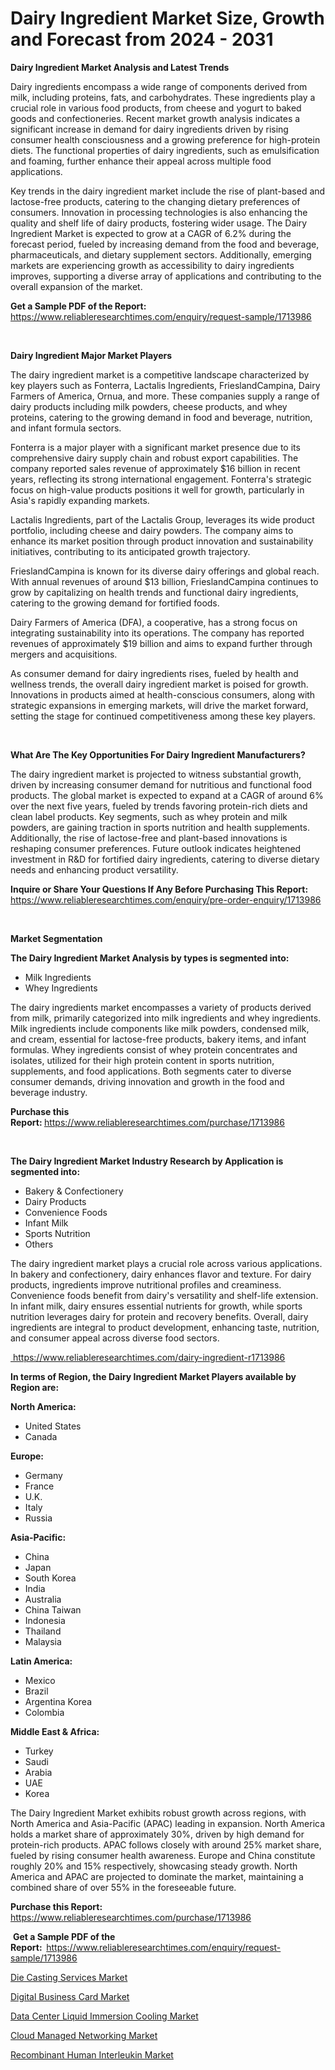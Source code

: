 <p><h1>Dairy Ingredient Market Size, Growth and Forecast from 2024 - 2031</h1></p><p><strong>Dairy Ingredient Market Analysis and Latest Trends</strong></p>
<p><p>Dairy ingredients encompass a wide range of components derived from milk, including proteins, fats, and carbohydrates. These ingredients play a crucial role in various food products, from cheese and yogurt to baked goods and confectioneries. Recent market growth analysis indicates a significant increase in demand for dairy ingredients driven by rising consumer health consciousness and a growing preference for high-protein diets. The functional properties of dairy ingredients, such as emulsification and foaming, further enhance their appeal across multiple food applications.</p><p>Key trends in the dairy ingredient market include the rise of plant-based and lactose-free products, catering to the changing dietary preferences of consumers. Innovation in processing technologies is also enhancing the quality and shelf life of dairy products, fostering wider usage. The Dairy Ingredient Market is expected to grow at a CAGR of 6.2% during the forecast period, fueled by increasing demand from the food and beverage, pharmaceuticals, and dietary supplement sectors. Additionally, emerging markets are experiencing growth as accessibility to dairy ingredients improves, supporting a diverse array of applications and contributing to the overall expansion of the market.</p></p>
<p><strong>Get a Sample PDF of the Report:&nbsp;</strong> <a href="https://www.reliableresearchtimes.com/enquiry/request-sample/1713986?utm_campaign=1582&utm_medium=2&utm_source=Github&utm_content=ia&utm_term=22102024&utm_id=dairy-ingredient">https://www.reliableresearchtimes.com/enquiry/request-sample/1713986</a></p>
<p>&nbsp;</p>
<p><strong>Dairy Ingredient Major Market Players</strong></p>
<p><p>The dairy ingredient market is a competitive landscape characterized by key players such as Fonterra, Lactalis Ingredients, FrieslandCampina, Dairy Farmers of America, Ornua, and more. These companies supply a range of dairy products including milk powders, cheese products, and whey proteins, catering to the growing demand in food and beverage, nutrition, and infant formula sectors.</p><p>Fonterra is a major player with a significant market presence due to its comprehensive dairy supply chain and robust export capabilities. The company reported sales revenue of approximately $16 billion in recent years, reflecting its strong international engagement. Fonterra's strategic focus on high-value products positions it well for growth, particularly in Asia's rapidly expanding markets.</p><p>Lactalis Ingredients, part of the Lactalis Group, leverages its wide product portfolio, including cheese and dairy powders. The company aims to enhance its market position through product innovation and sustainability initiatives, contributing to its anticipated growth trajectory.</p><p>FrieslandCampina is known for its diverse dairy offerings and global reach. With annual revenues of around $13 billion, FrieslandCampina continues to grow by capitalizing on health trends and functional dairy ingredients, catering to the growing demand for fortified foods.</p><p>Dairy Farmers of America (DFA), a cooperative, has a strong focus on integrating sustainability into its operations. The company has reported revenues of approximately $19 billion and aims to expand further through mergers and acquisitions.</p><p>As consumer demand for dairy ingredients rises, fueled by health and wellness trends, the overall dairy ingredient market is poised for growth. Innovations in products aimed at health-conscious consumers, along with strategic expansions in emerging markets, will drive the market forward, setting the stage for continued competitiveness among these key players.</p></p>
<p>&nbsp;</p>
<p><strong>What Are The Key Opportunities For Dairy Ingredient Manufacturers?</strong></p>
<p><p>The dairy ingredient market is projected to witness substantial growth, driven by increasing consumer demand for nutritious and functional food products. The global market is expected to expand at a CAGR of around 6% over the next five years, fueled by trends favoring protein-rich diets and clean label products. Key segments, such as whey protein and milk powders, are gaining traction in sports nutrition and health supplements. Additionally, the rise of lactose-free and plant-based innovations is reshaping consumer preferences. Future outlook indicates heightened investment in R&D for fortified dairy ingredients, catering to diverse dietary needs and enhancing product versatility.</p></p>
<p><strong>Inquire or Share Your Questions If Any Before Purchasing This Report:</strong> <a href="https://www.reliableresearchtimes.com/enquiry/pre-order-enquiry/1713986?utm_campaign=1582&utm_medium=2&utm_source=Github&utm_content=ia&utm_term=22102024&utm_id=dairy-ingredient">https://www.reliableresearchtimes.com/enquiry/pre-order-enquiry/1713986</a></p>
<p>&nbsp;</p>
<p><strong>Market Segmentation</strong></p>
<p><strong>The Dairy Ingredient Market Analysis by types is segmented into:</strong></p>
<p><ul><li>Milk Ingredients</li><li>Whey Ingredients</li></ul></p>
<p><p>The dairy ingredients market encompasses a variety of products derived from milk, primarily categorized into milk ingredients and whey ingredients. Milk ingredients include components like milk powders, condensed milk, and cream, essential for lactose-free products, bakery items, and infant formulas. Whey ingredients consist of whey protein concentrates and isolates, utilized for their high protein content in sports nutrition, supplements, and food applications. Both segments cater to diverse consumer demands, driving innovation and growth in the food and beverage industry.</p></p>
<p><strong>Purchase this Report:&nbsp;</strong><a href="https://www.reliableresearchtimes.com/purchase/1713986?utm_campaign=1582&utm_medium=2&utm_source=Github&utm_content=ia&utm_term=22102024&utm_id=dairy-ingredient">https://www.reliableresearchtimes.com/purchase/1713986</a></p>
<p>&nbsp;</p>
<p><strong>The Dairy Ingredient Market Industry Research by Application is segmented into:</strong></p>
<p><ul><li>Bakery & Confectionery</li><li>Dairy Products</li><li>Convenience Foods</li><li>Infant Milk</li><li>Sports Nutrition</li><li>Others</li></ul></p>
<p><p>The dairy ingredient market plays a crucial role across various applications. In bakery and confectionery, dairy enhances flavor and texture. For dairy products, ingredients improve nutritional profiles and creaminess. Convenience foods benefit from dairy's versatility and shelf-life extension. In infant milk, dairy ensures essential nutrients for growth, while sports nutrition leverages dairy for protein and recovery benefits. Overall, dairy ingredients are integral to product development, enhancing taste, nutrition, and consumer appeal across diverse food sectors.</p></p>
<p><a href="https://www.reliableresearchtimes.com/dairy-ingredient-r1713986?utm_campaign=1582&utm_medium=2&utm_source=Github&utm_content=ia&utm_term=22102024&utm_id=dairy-ingredient">&nbsp;https://www.reliableresearchtimes.com/dairy-ingredient-r1713986</a></p>
<p><strong>In terms of Region, the Dairy Ingredient Market Players available by Region are:</strong></p>
<p>
    <p> <strong> North America: </strong>
        <ul>
            <li>United States</li>
            <li>Canada</li>
        </ul>
        </p> 
    <p> <strong> Europe: </strong>
        <ul>
            <li>Germany</li>
            <li>France</li>
            <li>U.K.</li>
            <li>Italy</li>
            <li>Russia</li>
        </ul>
        </p> 
    <p> <strong> Asia-Pacific: </strong>
        <ul>
            <li>China</li>
            <li>Japan</li>
            <li>South Korea</li>
            <li>India</li>
            <li>Australia</li>
            <li>China Taiwan</li>
            <li>Indonesia</li>
            <li>Thailand</li>
            <li>Malaysia</li>
        </ul>
        </p> 
    <p> <strong> Latin America: </strong>
        <ul>
            <li>Mexico</li>
            <li>Brazil</li>
            <li>Argentina Korea</li>
            <li>Colombia</li>
        </ul>
        </p> 
    <p> <strong> Middle East & Africa: </strong>
        <ul>
            <li>Turkey</li>
            <li>Saudi</li>
            <li>Arabia</li>
            <li>UAE</li>
            <li>Korea</li>
        </ul>
    </p>
    </p>
<p><p>The Dairy Ingredient Market exhibits robust growth across regions, with North America and Asia-Pacific (APAC) leading in expansion. North America holds a market share of approximately 30%, driven by high demand for protein-rich products. APAC follows closely with around 25% market share, fueled by rising consumer health awareness. Europe and China constitute roughly 20% and 15% respectively, showcasing steady growth. North America and APAC are projected to dominate the market, maintaining a combined share of over 55% in the foreseeable future.</p></p>
<p><strong>Purchase this Report: </strong><a href="https://www.reliableresearchtimes.com/purchase/1713986?utm_campaign=1582&utm_medium=2&utm_source=Github&utm_content=ia&utm_term=22102024&utm_id=dairy-ingredient">https://www.reliableresearchtimes.com/purchase/1713986</a></p>
<p>&nbsp;<strong>Get a Sample PDF of the Report:&nbsp;&nbsp;</strong><a href="https://www.reliableresearchtimes.com/enquiry/request-sample/1713986?utm_campaign=1582&utm_medium=2&utm_source=Github&utm_content=ia&utm_term=22102024&utm_id=dairy-ingredient">https://www.reliableresearchtimes.com/enquiry/request-sample/1713986</a></p>
<p><strong></strong></p>
<p><p><a href="https://www.linkedin.com/pulse/emerging-die-casting-services-market-opportunities-analysis-stoac?utm_campaign=1582&utm_medium=2&utm_source=Github&utm_content=ia&utm_term=22102024&utm_id=dairy-ingredient">Die Casting Services Market</a></p><p><a href="https://www.linkedin.com/pulse/digital-business-card-market-size-segmentation-trends-709gc?utm_campaign=1582&utm_medium=2&utm_source=Github&utm_content=ia&utm_term=22102024&utm_id=dairy-ingredient">Digital Business Card Market</a></p><p><a href="https://www.linkedin.com/pulse/data-center-liquid-immersion-cooling-market-evolution-key-trends-nhh1c?utm_campaign=1582&utm_medium=2&utm_source=Github&utm_content=ia&utm_term=22102024&utm_id=dairy-ingredient">Data Center Liquid Immersion Cooling Market</a></p><p><a href="https://www.linkedin.com/pulse/strategic-market-insights-global-cloud-managed-networking-2024-fyxzc?utm_campaign=1582&utm_medium=2&utm_source=Github&utm_content=ia&utm_term=22102024&utm_id=dairy-ingredient">Cloud Managed Networking Market</a></p><p><a href="https://www.linkedin.com/pulse/global-recombinant-human-interleukin-market-opportunities-vvt2c?utm_campaign=1582&utm_medium=2&utm_source=Github&utm_content=ia&utm_term=22102024&utm_id=dairy-ingredient">Recombinant Human Interleukin Market</a></p></p>